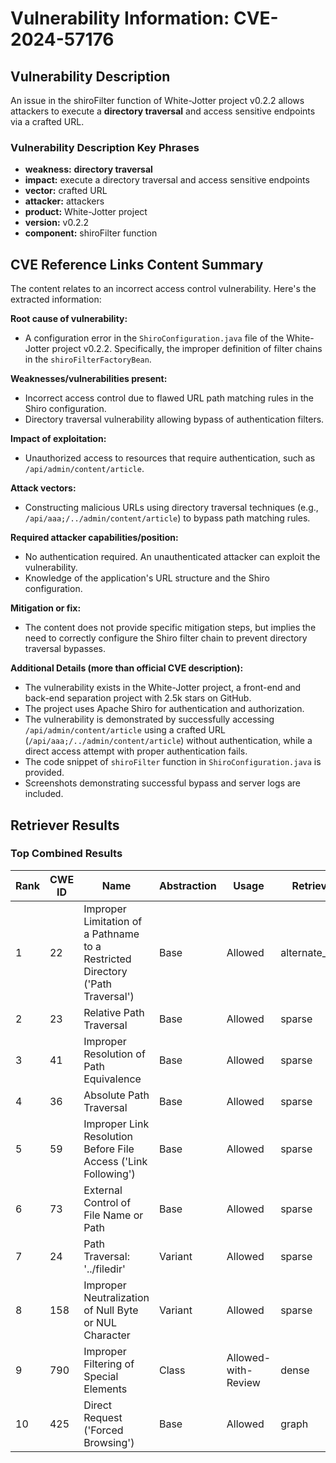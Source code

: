 # Vulnerability Information: CVE-2024-57176

## Vulnerability Description
An issue in the shiroFilter function of White-Jotter project v0.2.2 allows attackers to execute a **directory traversal** and access sensitive endpoints via a crafted URL.

### Vulnerability Description Key Phrases
- **weakness:** **directory traversal**
- **impact:** execute a directory traversal and access sensitive endpoints
- **vector:** crafted URL
- **attacker:** attackers
- **product:** White-Jotter project
- **version:** v0.2.2
- **component:** shiroFilter function

## CVE Reference Links Content Summary
The content relates to an incorrect access control vulnerability. Here's the extracted information:

**Root cause of vulnerability:**

*   A configuration error in the `ShiroConfiguration.java` file of the White-Jotter project v0.2.2. Specifically, the improper definition of filter chains in the `shiroFilterFactoryBean`.

**Weaknesses/vulnerabilities present:**

*   Incorrect access control due to flawed URL path matching rules in the Shiro configuration.
*   Directory traversal vulnerability allowing bypass of authentication filters.

**Impact of exploitation:**

*   Unauthorized access to resources that require authentication, such as `/api/admin/content/article`.

**Attack vectors:**

*   Constructing malicious URLs using directory traversal techniques (e.g., `/api/aaa;/../admin/content/article`) to bypass path matching rules.

**Required attacker capabilities/position:**

*   No authentication required. An unauthenticated attacker can exploit the vulnerability.
*   Knowledge of the application's URL structure and the Shiro configuration.

**Mitigation or fix:**

*   The content does not provide specific mitigation steps, but implies the need to correctly configure the Shiro filter chain to prevent directory traversal bypasses.

**Additional Details (more than official CVE description):**

*   The vulnerability exists in the White-Jotter project, a front-end and back-end separation project with 2.5k stars on GitHub.
*   The project uses Apache Shiro for authentication and authorization.
*   The vulnerability is demonstrated by successfully accessing `/api/admin/content/article` using a crafted URL (`/api/aaa;/../admin/content/article`) without authentication, while a direct access attempt with proper authentication fails.
*   The code snippet of `shiroFilter` function in `ShiroConfiguration.java` is provided.
*   Screenshots demonstrating successful bypass and server logs are included.

## Retriever Results

### Top Combined Results

| Rank | CWE ID | Name | Abstraction | Usage  | Retrievers | Individual Scores |
|------|--------|------|-------------|-------|------------|-------------------|
| 1 | 22 | Improper Limitation of a Pathname to a Restricted Directory ('Path Traversal') | Base | Allowed | alternate_terms | 1.000 |
| 2 | 23 | Relative Path Traversal | Base | Allowed | sparse | 0.178 |
| 3 | 41 | Improper Resolution of Path Equivalence | Base | Allowed | sparse | 0.162 |
| 4 | 36 | Absolute Path Traversal | Base | Allowed | sparse | 0.161 |
| 5 | 59 | Improper Link Resolution Before File Access ('Link Following') | Base | Allowed | sparse | 0.161 |
| 6 | 73 | External Control of File Name or Path | Base | Allowed | sparse | 0.160 |
| 7 | 24 | Path Traversal: '../filedir' | Variant | Allowed | sparse | 0.154 |
| 8 | 158 | Improper Neutralization of Null Byte or NUL Character | Variant | Allowed | sparse | 0.153 |
| 9 | 790 | Improper Filtering of Special Elements | Class | Allowed-with-Review | dense | 0.573 |
| 10 | 425 | Direct Request ('Forced Browsing') | Base | Allowed | graph | 0.002 |

